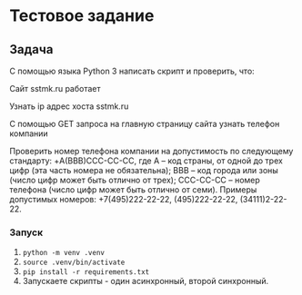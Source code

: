 # Тестовое задание

## Задача
С помощью языка Python 3 написать скрипт и проверить, что:

Сайт sstmk.ru работает

Узнать ip адрес хоста sstmk.ru

С помощью GET запроса на главную страницу сайта узнать телефон компании

Проверить номер телефона компании на допустимость по следующему стандарту: +A(BBB)CCC-CC-CC, где А – код страны, от одной до трех цифр (эта часть номера не обязательна); ВВВ – код города или зоны (число цифр может быть отлично от трех); CCC-CC-CC – номер телефона (число цифр может быть отлично от семи). Примеры допустимых номеров: +7(495)222-22-22, (495)222-22-22, (34111)2-22-22.

### Запуск
1. ```python -m venv .venv```
2. ```source .venv/bin/activate```
3. ```pip install -r requirements.txt```
4. Запускаете скрипты - один асинхронный, второй синхронный.
